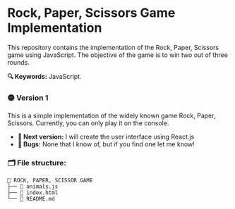 # Rock, Paper, Scissors Game Implementation

This repository contains the implementation of the Rock, Paper, Scissors game using JavaScript. The objective of the game is to win two out of three rounds.

**🔍 Keywords:** JavaScript.

### 🟡 Version 1

This is a simple implementation of the widely known game Rock, Paper, Scissors. Currently, you can only play it on the console.

- **🌱 Next version:** I will create the user interface using React.js
- **👾 Bugs:** None that I know of, but if you find one let me know!

### 🗂️ File structure:

    📗 ROCK, PAPER, SCISSOR GAME
    ├── 💛 animals.js
    ├── 📄 index.html
    └── 📖 README.md
